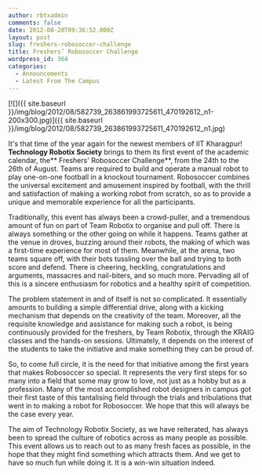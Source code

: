 ```yaml
---
author: rbtxadmin
comments: false
date: 2012-08-20T09:36:52.000Z
layout: post
slug: freshers-robosoccer-challenge
title: Freshers’ Robosoccer Challenge
wordpress_id: 364
categories:
  - Announcements
  - Latest From The Campus
---
```


[![]({{ site.baseurl }}/img/blog/2012/08/582739_263861993725611_470192612_n1-200x300.jpg)]({{ site.baseurl }}/img/blog/2012/08/582739_263861993725611_470192612_n1.jpg)

It's that time of the year again for the newest members of IIT Kharagpur! **Technology Robotix Society** brings to them its first event of the academic calendar, the** Freshers' Robosoccer Challenge**, from the 24th to the 26th of August. Teams are required to build and operate a manual robot to play one-on-one football in a knockout tournament. Robosoccer combines the universal excitement and amusement inspired by football, with the thrill and satisfaction of making a working robot from scratch, so as to provide a unique and memorable experience for all the participants.

Traditionally, this event has always been a crowd-puller, and a tremendous amount of fun on part of Team Robotix to organise and pull off. There is always something or the other going on while it happens. Teams gather at the venue in droves, buzzing around their robots, the making of which was a first-time experience for most of them. Meanwhile, at the arena, two teams square off, with their bots tussling over the ball and trying to both score and defend. There is cheering, heckling, congratulations and arguments, massacres and nail-biters, and so much more. Pervading all of this is a sincere enthusiasm for robotics and a healthy spirit of competition.

The problem statement in and of itself is not so complicated. It essentially amounts to building a simple differential drive, along with a kicking mechanism that depends on the creativity of the team. Moreover, all the requisite knowledge and assistance for making such a robot, is being continuously provided for the freshers, by Team Robotix, through the KRAIG classes and the hands-on sessions. Ultimately, it depends on the interest of the students to take the initiative and make something they can be proud of.

So, to come full circle, it is the need for that initiative among the first years that makes Robosoccer so special. It represents the very first steps for so many into a field that some may grow to love, not just as a hobby but as a profession. Many of the most accomplished robot designers in campus got their first taste of this tantalising field through the trials and tribulations that went in to making a robot for Robosoccer. We hope that this will always be the case every year.

The aim of Technology Robotix Society, as we have reiterated, has always been to spread the culture of robotics across as many people as possible. This event allows us to reach out to as many fresh faces as possible, in the hope that they might find something which attracts them. And we get to have so much fun while doing it. It is a win-win situation indeed.
